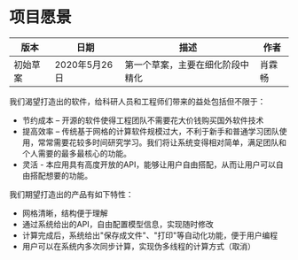 # 项目愿景

| 版本 | 日期 | 描述 | 作者 |
| ----- | ----- | ---- | ---- |
| 初始草案 | 2020年5月26日 | 第一个草案，主要在细化阶段中精化 | 肖霖畅 |

我们渴望打造出的软件，给科研人员和工程师们带来的益处包括但不限于：

* 节约成本 – 开源的软件使得工程团队不需要花大价钱购买国外软件技术
* 提高效率 – 传统基于网格的计算软件规模过大，不利于新手和普通学习团队使用，常常需要花较多时间研究学习。我们将让系统变得相对简单，满足团队和个人需要的最多最核心的功能。
* 灵活 - 本应用具有高度开放的API，能够让用户自由搭配，从而让用户可以自由搭配想要的功能。

我们期望打造出的产品有如下特性：

* 网格清晰，结构便于理解
* 通过系统给出的API，自由配置模型信息，实现随时修改
* 计算完成后，系统给出"保存成文件"、"打印"等自动化功能，便于用户编程
* 用户可以在系统内多次同步计算，实现伪多线程的计算方式（取消）
